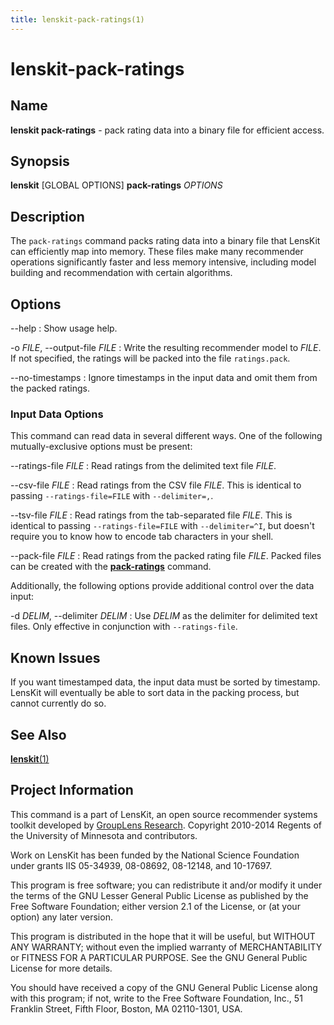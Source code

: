 ```yaml
---
title: lenskit-pack-ratings(1)
---
```


# lenskit-pack-ratings

## Name

**lenskit pack-ratings** - pack rating data into a binary file for efficient access.

## Synopsis

**lenskit** [GLOBAL OPTIONS] **pack-ratings** *OPTIONS*

## Description

The `pack-ratings` command packs rating data into a binary file that LensKit can efficiently map
into memory.  These files make many recommender operations significantly faster and less memory
intensive, including model building and recommendation with certain algorithms.

## Options

--help
:   Show usage help.

-o *FILE*, --output-file *FILE*
:   Write the resulting recommender model to *FILE*.  If not specified, the ratings will be packed
    into the file `ratings.pack`.

--no-timestamps
:   Ignore timestamps in the input data and omit them from the packed ratings.

### Input Data Options

This command can read data in several different ways.  One of the following mutually-exclusive
options must be present:

--ratings-file *FILE*
:   Read ratings from the delimited text file *FILE*.

--csv-file *FILE*
:   Read ratings from the CSV file *FILE*.  This is identical to passing `--ratings-file=FILE` with
    `--delimiter=,`.

--tsv-file *FILE*
:   Read ratings from the tab-separated file *FILE*. This is identical to passing
    `--ratings-file=FILE` with `--delimiter=^I`, but doesn't require you to know how to encode
    tab characters in your shell.

--pack-file *FILE*
:   Read ratings from the packed rating file *FILE*.  Packed files can be created with the
    [**pack-ratings**](lenskit-pack-ratings.1.html) command.

Additionally, the following options provide additional control over the data input:

-d *DELIM*, --delimiter *DELIM*
:   Use *DELIM* as the delimiter for delimited text files.  Only effective in conjunction with
    `--ratings-file`.

## Known Issues

If you want timestamped data, the input data must be sorted by timestamp.  LensKit will eventually
be able to sort data in the packing process, but cannot currently do so.

## See Also

[**lenskit**(1)](./lenskit.1.html)

## Project Information

This command is a part of LensKit, an open source recommender systems toolkit
developed by [GroupLens Research](http://grouplens.org).
Copyright 2010-2014 Regents of the University of Minnesota and contributors.

Work on LensKit has been funded by the National Science Foundation under
grants IIS 05-34939, 08-08692, 08-12148, and 10-17697.

This program is free software; you can redistribute it and/or modify
it under the terms of the GNU Lesser General Public License as
published by the Free Software Foundation; either version 2.1 of the
License, or (at your option) any later version.

This program is distributed in the hope that it will be useful, but WITHOUT
ANY WARRANTY; without even the implied warranty of MERCHANTABILITY or FITNESS
FOR A PARTICULAR PURPOSE. See the GNU General Public License for more
details.

You should have received a copy of the GNU General Public License along with
this program; if not, write to the Free Software Foundation, Inc., 51
Franklin Street, Fifth Floor, Boston, MA 02110-1301, USA.
